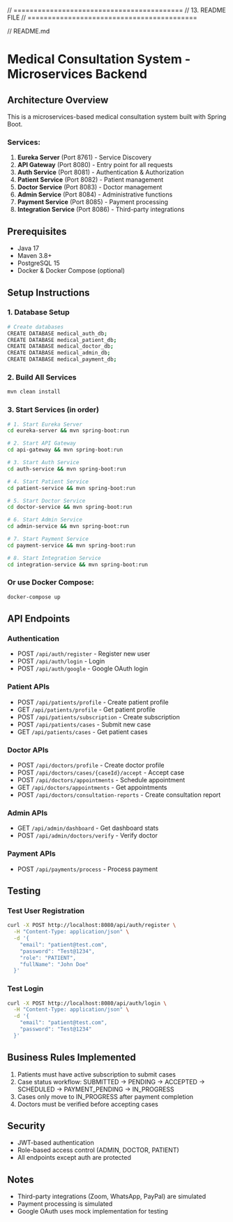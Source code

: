// ==========================================
// 13. README FILE
// ==========================================

// README.md
# Medical Consultation System - Microservices Backend

## Architecture Overview
This is a microservices-based medical consultation system built with Spring Boot.

### Services:
1. **Eureka Server** (Port 8761) - Service Discovery
2. **API Gateway** (Port 8080) - Entry point for all requests
3. **Auth Service** (Port 8081) - Authentication & Authorization
4. **Patient Service** (Port 8082) - Patient management
5. **Doctor Service** (Port 8083) - Doctor management
6. **Admin Service** (Port 8084) - Administrative functions
7. **Payment Service** (Port 8085) - Payment processing
8. **Integration Service** (Port 8086) - Third-party integrations

## Prerequisites
- Java 17
- Maven 3.8+
- PostgreSQL 15
- Docker & Docker Compose (optional)

## Setup Instructions

### 1. Database Setup
```bash
# Create databases
CREATE DATABASE medical_auth_db;
CREATE DATABASE medical_patient_db;
CREATE DATABASE medical_doctor_db;
CREATE DATABASE medical_admin_db;
CREATE DATABASE medical_payment_db;
```

### 2. Build All Services
```bash
mvn clean install
```

### 3. Start Services (in order)
```bash
# 1. Start Eureka Server
cd eureka-server && mvn spring-boot:run

# 2. Start API Gateway
cd api-gateway && mvn spring-boot:run

# 3. Start Auth Service
cd auth-service && mvn spring-boot:run

# 4. Start Patient Service
cd patient-service && mvn spring-boot:run

# 5. Start Doctor Service
cd doctor-service && mvn spring-boot:run

# 6. Start Admin Service
cd admin-service && mvn spring-boot:run

# 7. Start Payment Service
cd payment-service && mvn spring-boot:run

# 8. Start Integration Service
cd integration-service && mvn spring-boot:run
```

### Or use Docker Compose:
```bash
docker-compose up
```

## API Endpoints

### Authentication
- POST `/api/auth/register` - Register new user
- POST `/api/auth/login` - Login
- POST `/api/auth/google` - Google OAuth login

### Patient APIs
- POST `/api/patients/profile` - Create patient profile
- GET `/api/patients/profile` - Get patient profile
- POST `/api/patients/subscription` - Create subscription
- POST `/api/patients/cases` - Submit new case
- GET `/api/patients/cases` - Get patient cases

### Doctor APIs
- POST `/api/doctors/profile` - Create doctor profile
- POST `/api/doctors/cases/{caseId}/accept` - Accept case
- POST `/api/doctors/appointments` - Schedule appointment
- GET `/api/doctors/appointments` - Get appointments
- POST `/api/doctors/consultation-reports` - Create consultation report

### Admin APIs
- GET `/api/admin/dashboard` - Get dashboard stats
- POST `/api/admin/doctors/verify` - Verify doctor

### Payment APIs
- POST `/api/payments/process` - Process payment

## Testing

### Test User Registration
```bash
curl -X POST http://localhost:8080/api/auth/register \
  -H "Content-Type: application/json" \
  -d '{
    "email": "patient@test.com",
    "password": "Test@1234",
    "role": "PATIENT",
    "fullName": "John Doe"
  }'
```

### Test Login
```bash
curl -X POST http://localhost:8080/api/auth/login \
  -H "Content-Type: application/json" \
  -d '{
    "email": "patient@test.com",
    "password": "Test@1234"
  }'
```

## Business Rules Implemented
1. Patients must have active subscription to submit cases
2. Case status workflow: SUBMITTED → PENDING → ACCEPTED → SCHEDULED → PAYMENT_PENDING → IN_PROGRESS
3. Cases only move to IN_PROGRESS after payment completion
4. Doctors must be verified before accepting cases

## Security
- JWT-based authentication
- Role-based access control (ADMIN, DOCTOR, PATIENT)
- All endpoints except auth are protected

## Notes
- Third-party integrations (Zoom, WhatsApp, PayPal) are simulated
- Payment processing is simulated
- Google OAuth uses mock implementation for testing